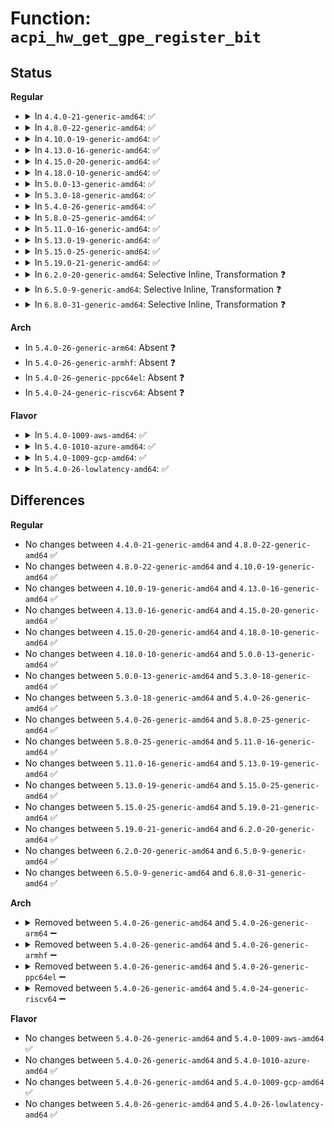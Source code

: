 # Function: <code>acpi_hw_get_gpe_register_bit</code>

## Status
<b>Regular</b>
<ul>
<li>
<details>
<summary>In <code>4.4.0-21-generic-amd64</code>: ✅</summary>

```c
u32 acpi_hw_get_gpe_register_bit(struct acpi_gpe_event_info * gpe_event_info)
```

```json
{
  "name": "acpi_hw_get_gpe_register_bit",
  "collision_type": "Unique Global",
  "inline_type": "No",
  "funcs": [
    {
      "addr": 18446744071583671829,
      "name": "acpi_hw_get_gpe_register_bit",
      "external": true,
      "loc": "drivers/acpi/acpica/hwgpe.c:74",
      "file": "drivers/acpi/acpica/hwgpe.c",
      "inline": "seen, unknown",
      "caller_inline": [],
      "caller_func": [
        "drivers/acpi/acpica/evgpe.c:acpi_ev_update_gpe_enable_mask",
        "drivers/acpi/acpica/evxfgpe.c:acpi_set_gpe_wake_mask",
        "drivers/acpi/acpica/hwgpe.c:acpi_hw_low_set_gpe",
        "drivers/acpi/acpica/hwgpe.c:acpi_hw_clear_gpe",
        "drivers/acpi/acpica/hwgpe.c:acpi_hw_get_gpe_status"
      ]
    }
  ],
  "symbols": [
    {
      "addr": 18446744071583671829,
      "name": "acpi_hw_get_gpe_register_bit",
      "section": ".text",
      "bind": "STB_GLOBAL",
      "size": 29
    }
  ]
}
```
</details>
</li>
<li>
<details>
<summary>In <code>4.8.0-22-generic-amd64</code>: ✅</summary>

```c
u32 acpi_hw_get_gpe_register_bit(struct acpi_gpe_event_info * gpe_event_info)
```

```json
{
  "name": "acpi_hw_get_gpe_register_bit",
  "collision_type": "Unique Global",
  "inline_type": "No",
  "funcs": [
    {
      "addr": 18446744071583995168,
      "name": "acpi_hw_get_gpe_register_bit",
      "external": true,
      "loc": "drivers/acpi/acpica/hwgpe.c:74",
      "file": "drivers/acpi/acpica/hwgpe.c",
      "inline": "seen, unknown",
      "caller_inline": [],
      "caller_func": [
        "drivers/acpi/acpica/evgpe.c:acpi_ev_update_gpe_enable_mask",
        "drivers/acpi/acpica/evxfgpe.c:acpi_set_gpe_wake_mask",
        "drivers/acpi/acpica/hwgpe.c:acpi_hw_get_gpe_status",
        "drivers/acpi/acpica/hwgpe.c:acpi_hw_clear_gpe",
        "drivers/acpi/acpica/hwgpe.c:acpi_hw_low_set_gpe"
      ]
    }
  ],
  "symbols": [
    {
      "addr": 18446744071583995168,
      "name": "acpi_hw_get_gpe_register_bit",
      "section": ".text",
      "bind": "STB_GLOBAL",
      "size": 29
    }
  ]
}
```
</details>
</li>
<li>
<details>
<summary>In <code>4.10.0-19-generic-amd64</code>: ✅</summary>

```c
u32 acpi_hw_get_gpe_register_bit(struct acpi_gpe_event_info * gpe_event_info)
```

```json
{
  "name": "acpi_hw_get_gpe_register_bit",
  "collision_type": "Unique Global",
  "inline_type": "No",
  "funcs": [
    {
      "addr": 18446744071584136569,
      "name": "acpi_hw_get_gpe_register_bit",
      "external": true,
      "loc": "drivers/acpi/acpica/hwgpe.c:74",
      "file": "drivers/acpi/acpica/hwgpe.c",
      "inline": "seen, unknown",
      "caller_inline": [],
      "caller_func": [
        "drivers/acpi/acpica/evgpe.c:acpi_ev_mask_gpe",
        "drivers/acpi/acpica/evgpe.c:acpi_ev_update_gpe_enable_mask",
        "drivers/acpi/acpica/evxfgpe.c:acpi_set_gpe_wake_mask",
        "drivers/acpi/acpica/hwgpe.c:acpi_hw_get_gpe_status",
        "drivers/acpi/acpica/hwgpe.c:acpi_hw_clear_gpe",
        "drivers/acpi/acpica/hwgpe.c:acpi_hw_low_set_gpe"
      ]
    }
  ],
  "symbols": [
    {
      "addr": 18446744071584136569,
      "name": "acpi_hw_get_gpe_register_bit",
      "section": ".text",
      "bind": "STB_GLOBAL",
      "size": 29
    }
  ]
}
```
</details>
</li>
<li>
<details>
<summary>In <code>4.13.0-16-generic-amd64</code>: ✅</summary>

```c
u32 acpi_hw_get_gpe_register_bit(struct acpi_gpe_event_info * gpe_event_info)
```

```json
{
  "name": "acpi_hw_get_gpe_register_bit",
  "collision_type": "Unique Global",
  "inline_type": "No",
  "funcs": [
    {
      "addr": 18446744071584203694,
      "name": "acpi_hw_get_gpe_register_bit",
      "external": true,
      "loc": "drivers/acpi/acpica/hwgpe.c:74",
      "file": "drivers/acpi/acpica/hwgpe.c",
      "inline": "seen, unknown",
      "caller_inline": [],
      "caller_func": [
        "drivers/acpi/acpica/evgpe.c:acpi_ev_mask_gpe",
        "drivers/acpi/acpica/evgpe.c:acpi_ev_update_gpe_enable_mask",
        "drivers/acpi/acpica/evxfgpe.c:acpi_set_gpe_wake_mask",
        "drivers/acpi/acpica/hwgpe.c:acpi_hw_get_gpe_status",
        "drivers/acpi/acpica/hwgpe.c:acpi_hw_clear_gpe",
        "drivers/acpi/acpica/hwgpe.c:acpi_hw_low_set_gpe"
      ]
    }
  ],
  "symbols": [
    {
      "addr": 18446744071584203694,
      "name": "acpi_hw_get_gpe_register_bit",
      "section": ".text",
      "bind": "STB_GLOBAL",
      "size": 29
    }
  ]
}
```
</details>
</li>
<li>
<details>
<summary>In <code>4.15.0-20-generic-amd64</code>: ✅</summary>

```c
u32 acpi_hw_get_gpe_register_bit(struct acpi_gpe_event_info * gpe_event_info)
```

```json
{
  "name": "acpi_hw_get_gpe_register_bit",
  "collision_type": "Unique Global",
  "inline_type": "No",
  "funcs": [
    {
      "addr": 18446744071584532435,
      "name": "acpi_hw_get_gpe_register_bit",
      "external": true,
      "loc": "drivers/acpi/acpica/hwgpe.c:74",
      "file": "drivers/acpi/acpica/hwgpe.c",
      "inline": "seen, unknown",
      "caller_inline": [],
      "caller_func": [
        "drivers/acpi/acpica/evgpe.c:acpi_ev_mask_gpe",
        "drivers/acpi/acpica/evxfgpe.c:acpi_set_gpe_wake_mask",
        "drivers/acpi/acpica/hwgpe.c:acpi_hw_get_gpe_status",
        "drivers/acpi/acpica/hwgpe.c:acpi_hw_clear_gpe",
        "drivers/acpi/acpica/hwgpe.c:acpi_hw_low_set_gpe"
      ]
    }
  ],
  "symbols": [
    {
      "addr": 18446744071584532435,
      "name": "acpi_hw_get_gpe_register_bit",
      "section": ".text",
      "bind": "STB_GLOBAL",
      "size": 29
    }
  ]
}
```
</details>
</li>
<li>
<details>
<summary>In <code>4.18.0-10-generic-amd64</code>: ✅</summary>

```c
u32 acpi_hw_get_gpe_register_bit(struct acpi_gpe_event_info * gpe_event_info)
```

```json
{
  "name": "acpi_hw_get_gpe_register_bit",
  "collision_type": "Unique Global",
  "inline_type": "No",
  "funcs": [
    {
      "addr": 18446744071584756714,
      "name": "acpi_hw_get_gpe_register_bit",
      "external": true,
      "loc": "drivers/acpi/acpica/hwgpe.c:40",
      "file": "drivers/acpi/acpica/hwgpe.c",
      "inline": "seen, unknown",
      "caller_inline": [],
      "caller_func": [
        "drivers/acpi/acpica/evgpe.c:acpi_ev_detect_gpe",
        "drivers/acpi/acpica/evgpe.c:acpi_ev_mask_gpe",
        "drivers/acpi/acpica/evxfgpe.c:acpi_set_gpe_wake_mask",
        "drivers/acpi/acpica/hwgpe.c:acpi_hw_get_gpe_status",
        "drivers/acpi/acpica/hwgpe.c:acpi_hw_clear_gpe",
        "drivers/acpi/acpica/hwgpe.c:acpi_hw_low_set_gpe"
      ]
    }
  ],
  "symbols": [
    {
      "addr": 18446744071584756714,
      "name": "acpi_hw_get_gpe_register_bit",
      "section": ".text",
      "bind": "STB_GLOBAL",
      "size": 29
    }
  ]
}
```
</details>
</li>
<li>
<details>
<summary>In <code>5.0.0-13-generic-amd64</code>: ✅</summary>

```c
u32 acpi_hw_get_gpe_register_bit(struct acpi_gpe_event_info * gpe_event_info)
```

```json
{
  "name": "acpi_hw_get_gpe_register_bit",
  "collision_type": "Unique Global",
  "inline_type": "No",
  "funcs": [
    {
      "addr": 18446744071584858293,
      "name": "acpi_hw_get_gpe_register_bit",
      "external": true,
      "loc": "drivers/acpi/acpica/hwgpe.c:40",
      "file": "drivers/acpi/acpica/hwgpe.c",
      "inline": "seen, unknown",
      "caller_inline": [],
      "caller_func": [
        "drivers/acpi/acpica/evgpe.c:acpi_ev_detect_gpe",
        "drivers/acpi/acpica/evgpe.c:acpi_ev_mask_gpe",
        "drivers/acpi/acpica/evxfgpe.c:acpi_set_gpe_wake_mask",
        "drivers/acpi/acpica/hwgpe.c:acpi_hw_get_gpe_status",
        "drivers/acpi/acpica/hwgpe.c:acpi_hw_clear_gpe",
        "drivers/acpi/acpica/hwgpe.c:acpi_hw_low_set_gpe"
      ]
    }
  ],
  "symbols": [
    {
      "addr": 18446744071584858293,
      "name": "acpi_hw_get_gpe_register_bit",
      "section": ".text",
      "bind": "STB_GLOBAL",
      "size": 29
    }
  ]
}
```
</details>
</li>
<li>
<details>
<summary>In <code>5.3.0-18-generic-amd64</code>: ✅</summary>

```c
u32 acpi_hw_get_gpe_register_bit(struct acpi_gpe_event_info * gpe_event_info)
```

```json
{
  "name": "acpi_hw_get_gpe_register_bit",
  "collision_type": "Unique Global",
  "inline_type": "No",
  "funcs": [
    {
      "addr": 18446744071585062037,
      "name": "acpi_hw_get_gpe_register_bit",
      "external": true,
      "loc": "drivers/acpi/acpica/hwgpe.c:40",
      "file": "drivers/acpi/acpica/hwgpe.c",
      "inline": "seen, unknown",
      "caller_inline": [],
      "caller_func": [
        "drivers/acpi/acpica/evgpe.c:acpi_ev_detect_gpe",
        "drivers/acpi/acpica/evgpe.c:acpi_ev_mask_gpe",
        "drivers/acpi/acpica/evxfgpe.c:acpi_set_gpe_wake_mask",
        "drivers/acpi/acpica/hwgpe.c:acpi_hw_get_gpe_status",
        "drivers/acpi/acpica/hwgpe.c:acpi_hw_clear_gpe",
        "drivers/acpi/acpica/hwgpe.c:acpi_hw_low_set_gpe"
      ]
    }
  ],
  "symbols": [
    {
      "addr": 18446744071585062037,
      "name": "acpi_hw_get_gpe_register_bit",
      "section": ".text",
      "bind": "STB_GLOBAL",
      "size": 29
    }
  ]
}
```
</details>
</li>
<li>
<details>
<summary>In <code>5.4.0-26-generic-amd64</code>: ✅</summary>

```c
u32 acpi_hw_get_gpe_register_bit(struct acpi_gpe_event_info * gpe_event_info)
```

```json
{
  "name": "acpi_hw_get_gpe_register_bit",
  "collision_type": "Unique Global",
  "inline_type": "No",
  "funcs": [
    {
      "addr": 18446744071585198265,
      "name": "acpi_hw_get_gpe_register_bit",
      "external": true,
      "loc": "drivers/acpi/acpica/hwgpe.c:40",
      "file": "drivers/acpi/acpica/hwgpe.c",
      "inline": "seen, unknown",
      "caller_inline": [],
      "caller_func": [
        "drivers/acpi/acpica/evgpe.c:acpi_ev_detect_gpe",
        "drivers/acpi/acpica/evgpe.c:acpi_ev_mask_gpe",
        "drivers/acpi/acpica/evxfgpe.c:acpi_set_gpe_wake_mask",
        "drivers/acpi/acpica/hwgpe.c:acpi_hw_get_gpe_status",
        "drivers/acpi/acpica/hwgpe.c:acpi_hw_clear_gpe",
        "drivers/acpi/acpica/hwgpe.c:acpi_hw_low_set_gpe"
      ]
    }
  ],
  "symbols": [
    {
      "addr": 18446744071585198265,
      "name": "acpi_hw_get_gpe_register_bit",
      "section": ".text",
      "bind": "STB_GLOBAL",
      "size": 29
    }
  ]
}
```
</details>
</li>
<li>
<details>
<summary>In <code>5.8.0-25-generic-amd64</code>: ✅</summary>

```c
u32 acpi_hw_get_gpe_register_bit(struct acpi_gpe_event_info * gpe_event_info)
```

```json
{
  "name": "acpi_hw_get_gpe_register_bit",
  "collision_type": "Unique Global",
  "inline_type": "No",
  "funcs": [
    {
      "addr": 18446744071585903660,
      "name": "acpi_hw_get_gpe_register_bit",
      "external": true,
      "loc": "drivers/acpi/acpica/hwgpe.c:40",
      "file": "drivers/acpi/acpica/hwgpe.c",
      "inline": "seen, unknown",
      "caller_inline": [],
      "caller_func": [
        "drivers/acpi/acpica/evgpe.c:acpi_ev_detect_gpe",
        "drivers/acpi/acpica/evgpe.c:acpi_ev_mask_gpe",
        "drivers/acpi/acpica/evgpe.c:acpi_ev_update_gpe_enable_mask",
        "drivers/acpi/acpica/evxfgpe.c:acpi_set_gpe_wake_mask",
        "drivers/acpi/acpica/hwgpe.c:acpi_hw_check_all_gpes",
        "drivers/acpi/acpica/hwgpe.c:acpi_hw_get_gpe_status",
        "drivers/acpi/acpica/hwgpe.c:acpi_hw_clear_gpe",
        "drivers/acpi/acpica/hwgpe.c:acpi_hw_low_set_gpe"
      ]
    }
  ],
  "symbols": [
    {
      "addr": 18446744071585903660,
      "name": "acpi_hw_get_gpe_register_bit",
      "section": ".text",
      "bind": "STB_GLOBAL",
      "size": 29
    }
  ]
}
```
</details>
</li>
<li>
<details>
<summary>In <code>5.11.0-16-generic-amd64</code>: ✅</summary>

```c
u32 acpi_hw_get_gpe_register_bit(struct acpi_gpe_event_info * gpe_event_info)
```

```json
{
  "name": "acpi_hw_get_gpe_register_bit",
  "collision_type": "Unique Global",
  "inline_type": "No",
  "funcs": [
    {
      "addr": 18446744071586025274,
      "name": "acpi_hw_get_gpe_register_bit",
      "external": true,
      "loc": "drivers/acpi/acpica/hwgpe.c:110",
      "file": "drivers/acpi/acpica/hwgpe.c",
      "inline": "seen, unknown",
      "caller_inline": [],
      "caller_func": [
        "drivers/acpi/acpica/evgpe.c:acpi_ev_detect_gpe",
        "drivers/acpi/acpica/evgpe.c:acpi_ev_mask_gpe",
        "drivers/acpi/acpica/evgpe.c:acpi_ev_update_gpe_enable_mask",
        "drivers/acpi/acpica/evxfgpe.c:acpi_set_gpe_wake_mask",
        "drivers/acpi/acpica/hwgpe.c:acpi_hw_check_all_gpes",
        "drivers/acpi/acpica/hwgpe.c:acpi_hw_get_gpe_status",
        "drivers/acpi/acpica/hwgpe.c:acpi_hw_clear_gpe",
        "drivers/acpi/acpica/hwgpe.c:acpi_hw_low_set_gpe"
      ]
    }
  ],
  "symbols": [
    {
      "addr": 18446744071586025274,
      "name": "acpi_hw_get_gpe_register_bit",
      "section": ".text",
      "bind": "STB_GLOBAL",
      "size": 29
    }
  ]
}
```
</details>
</li>
<li>
<details>
<summary>In <code>5.13.0-19-generic-amd64</code>: ✅</summary>

```c
u32 acpi_hw_get_gpe_register_bit(struct acpi_gpe_event_info * gpe_event_info)
```

```json
{
  "name": "acpi_hw_get_gpe_register_bit",
  "collision_type": "Unique Global",
  "inline_type": "No",
  "funcs": [
    {
      "addr": 18446744071585902290,
      "name": "acpi_hw_get_gpe_register_bit",
      "external": true,
      "loc": "drivers/acpi/acpica/hwgpe.c:110",
      "file": "drivers/acpi/acpica/hwgpe.c",
      "inline": "seen, unknown",
      "caller_inline": [],
      "caller_func": [
        "drivers/acpi/acpica/evgpe.c:acpi_ev_detect_gpe",
        "drivers/acpi/acpica/evgpe.c:acpi_ev_mask_gpe",
        "drivers/acpi/acpica/evgpe.c:acpi_ev_update_gpe_enable_mask",
        "drivers/acpi/acpica/evxfgpe.c:acpi_set_gpe_wake_mask",
        "drivers/acpi/acpica/hwgpe.c:acpi_hw_check_all_gpes",
        "drivers/acpi/acpica/hwgpe.c:acpi_hw_get_gpe_status",
        "drivers/acpi/acpica/hwgpe.c:acpi_hw_clear_gpe",
        "drivers/acpi/acpica/hwgpe.c:acpi_hw_low_set_gpe"
      ]
    }
  ],
  "symbols": [
    {
      "addr": 18446744071585902290,
      "name": "acpi_hw_get_gpe_register_bit",
      "section": ".text",
      "bind": "STB_GLOBAL",
      "size": 29
    }
  ]
}
```
</details>
</li>
<li>
<details>
<summary>In <code>5.15.0-25-generic-amd64</code>: ✅</summary>

```c
u32 acpi_hw_get_gpe_register_bit(struct acpi_gpe_event_info * gpe_event_info)
```

```json
{
  "name": "acpi_hw_get_gpe_register_bit",
  "collision_type": "Unique Global",
  "inline_type": "No",
  "funcs": [
    {
      "addr": 18446744071586389785,
      "name": "acpi_hw_get_gpe_register_bit",
      "external": true,
      "loc": "drivers/acpi/acpica/hwgpe.c:110",
      "file": "drivers/acpi/acpica/hwgpe.c",
      "inline": "seen, unknown",
      "caller_inline": [],
      "caller_func": [
        "drivers/acpi/acpica/evgpe.c:acpi_ev_detect_gpe",
        "drivers/acpi/acpica/evgpe.c:acpi_ev_mask_gpe",
        "drivers/acpi/acpica/evgpe.c:acpi_ev_update_gpe_enable_mask",
        "drivers/acpi/acpica/evxfgpe.c:acpi_set_gpe_wake_mask",
        "drivers/acpi/acpica/hwgpe.c:acpi_hw_check_all_gpes",
        "drivers/acpi/acpica/hwgpe.c:acpi_hw_get_gpe_status",
        "drivers/acpi/acpica/hwgpe.c:acpi_hw_clear_gpe",
        "drivers/acpi/acpica/hwgpe.c:acpi_hw_low_set_gpe"
      ]
    }
  ],
  "symbols": [
    {
      "addr": 18446744071586389785,
      "name": "acpi_hw_get_gpe_register_bit",
      "section": ".text",
      "bind": "STB_GLOBAL",
      "size": 61
    }
  ]
}
```
</details>
</li>
<li>
<details>
<summary>In <code>5.19.0-21-generic-amd64</code>: ✅</summary>

```c
u32 acpi_hw_get_gpe_register_bit(struct acpi_gpe_event_info * gpe_event_info)
```

```json
{
  "name": "acpi_hw_get_gpe_register_bit",
  "collision_type": "Unique Global",
  "inline_type": "No",
  "funcs": [
    {
      "addr": 18446744071587638472,
      "name": "acpi_hw_get_gpe_register_bit",
      "external": true,
      "loc": "drivers/acpi/acpica/hwgpe.c:110",
      "file": "drivers/acpi/acpica/hwgpe.c",
      "inline": "seen, unknown",
      "caller_inline": [],
      "caller_func": [
        "drivers/acpi/acpica/evgpe.c:acpi_ev_detect_gpe",
        "drivers/acpi/acpica/evgpe.c:acpi_ev_mask_gpe",
        "drivers/acpi/acpica/evgpe.c:acpi_ev_update_gpe_enable_mask",
        "drivers/acpi/acpica/evxfgpe.c:acpi_set_gpe_wake_mask",
        "drivers/acpi/acpica/hwgpe.c:acpi_hw_check_all_gpes",
        "drivers/acpi/acpica/hwgpe.c:acpi_hw_get_gpe_status",
        "drivers/acpi/acpica/hwgpe.c:acpi_hw_clear_gpe",
        "drivers/acpi/acpica/hwgpe.c:acpi_hw_low_set_gpe"
      ]
    }
  ],
  "symbols": [
    {
      "addr": 18446744071587638472,
      "name": "acpi_hw_get_gpe_register_bit",
      "section": ".text",
      "bind": "STB_GLOBAL",
      "size": 73
    }
  ]
}
```
</details>
</li>
<li>
<details>
<summary>In <code>6.2.0-20-generic-amd64</code>: Selective Inline, Transformation ❓</summary>

```c
u32 acpi_hw_get_gpe_register_bit(struct acpi_gpe_event_info * gpe_event_info)
```

```json
{
  "name": "acpi_hw_get_gpe_register_bit",
  "collision_type": "Unique Global",
  "inline_type": "Selective",
  "funcs": [
    {
      "addr": 18446744071588940563,
      "name": "acpi_hw_get_gpe_register_bit",
      "external": true,
      "loc": "drivers/acpi/acpica/hwgpe.c:110",
      "file": "drivers/acpi/acpica/hwgpe.c",
      "inline": "not declared, inlined",
      "caller_inline": [
        "drivers/acpi/acpica/hwgpe.c:acpi_hw_check_all_gpes",
        "drivers/acpi/acpica/hwgpe.c:acpi_hw_get_gpe_status",
        "drivers/acpi/acpica/hwgpe.c:acpi_hw_clear_gpe",
        "drivers/acpi/acpica/hwgpe.c:acpi_hw_low_set_gpe"
      ],
      "caller_func": [
        "drivers/acpi/acpica/evgpe.c:acpi_ev_detect_gpe",
        "drivers/acpi/acpica/evgpe.c:acpi_ev_mask_gpe",
        "drivers/acpi/acpica/evgpe.c:acpi_ev_update_gpe_enable_mask",
        "drivers/acpi/acpica/evxfgpe.c:acpi_set_gpe_wake_mask"
      ]
    }
  ],
  "symbols": [
    {
      "addr": 18446744071596220481,
      "name": "acpi_hw_get_gpe_register_bit.cold",
      "section": ".text",
      "bind": "STB_LOCAL",
      "size": 52
    },
    {
      "addr": 18446744071588938896,
      "name": "acpi_hw_get_gpe_register_bit",
      "section": ".text",
      "bind": "STB_GLOBAL",
      "size": 48
    }
  ]
}
```
</details>
</li>
<li>
<details>
<summary>In <code>6.5.0-9-generic-amd64</code>: Selective Inline, Transformation ❓</summary>

```c
u32 acpi_hw_get_gpe_register_bit(struct acpi_gpe_event_info * gpe_event_info)
```

```json
{
  "name": "acpi_hw_get_gpe_register_bit",
  "collision_type": "Unique Global",
  "inline_type": "Selective",
  "funcs": [
    {
      "addr": 18446744071589230579,
      "name": "acpi_hw_get_gpe_register_bit",
      "external": true,
      "loc": "drivers/acpi/acpica/hwgpe.c:110",
      "file": "drivers/acpi/acpica/hwgpe.c",
      "inline": "not declared, inlined",
      "caller_inline": [
        "drivers/acpi/acpica/hwgpe.c:acpi_hw_check_all_gpes",
        "drivers/acpi/acpica/hwgpe.c:acpi_hw_get_gpe_status",
        "drivers/acpi/acpica/hwgpe.c:acpi_hw_clear_gpe",
        "drivers/acpi/acpica/hwgpe.c:acpi_hw_low_set_gpe"
      ],
      "caller_func": [
        "drivers/acpi/acpica/evgpe.c:acpi_ev_detect_gpe",
        "drivers/acpi/acpica/evgpe.c:acpi_ev_mask_gpe",
        "drivers/acpi/acpica/evgpe.c:acpi_ev_update_gpe_enable_mask",
        "drivers/acpi/acpica/evxfgpe.c:acpi_set_gpe_wake_mask"
      ]
    }
  ],
  "symbols": [
    {
      "addr": 18446744071596747030,
      "name": "acpi_hw_get_gpe_register_bit.cold",
      "section": ".text",
      "bind": "STB_LOCAL",
      "size": 52
    },
    {
      "addr": 18446744071589228896,
      "name": "acpi_hw_get_gpe_register_bit",
      "section": ".text",
      "bind": "STB_GLOBAL",
      "size": 48
    }
  ]
}
```
</details>
</li>
<li>
<details>
<summary>In <code>6.8.0-31-generic-amd64</code>: Selective Inline, Transformation ❓</summary>

```c
u32 acpi_hw_get_gpe_register_bit(struct acpi_gpe_event_info * gpe_event_info)
```

```json
{
  "name": "acpi_hw_get_gpe_register_bit",
  "collision_type": "Unique Global",
  "inline_type": "Selective",
  "funcs": [
    {
      "addr": 18446744071589537091,
      "name": "acpi_hw_get_gpe_register_bit",
      "external": true,
      "loc": "drivers/acpi/acpica/hwgpe.c:110",
      "file": "drivers/acpi/acpica/hwgpe.c",
      "inline": "not declared, inlined",
      "caller_inline": [
        "drivers/acpi/acpica/hwgpe.c:acpi_hw_check_all_gpes",
        "drivers/acpi/acpica/hwgpe.c:acpi_hw_get_gpe_status",
        "drivers/acpi/acpica/hwgpe.c:acpi_hw_clear_gpe",
        "drivers/acpi/acpica/hwgpe.c:acpi_hw_low_set_gpe"
      ],
      "caller_func": [
        "drivers/acpi/acpica/evgpe.c:acpi_ev_detect_gpe",
        "drivers/acpi/acpica/evgpe.c:acpi_ev_mask_gpe",
        "drivers/acpi/acpica/evgpe.c:acpi_ev_update_gpe_enable_mask",
        "drivers/acpi/acpica/evxfgpe.c:acpi_set_gpe_wake_mask"
      ]
    }
  ],
  "symbols": [
    {
      "addr": 18446744071597655658,
      "name": "acpi_hw_get_gpe_register_bit.cold",
      "section": ".text",
      "bind": "STB_LOCAL",
      "size": 52
    },
    {
      "addr": 18446744071589535408,
      "name": "acpi_hw_get_gpe_register_bit",
      "section": ".text",
      "bind": "STB_GLOBAL",
      "size": 48
    }
  ]
}
```
</details>
</li>
</ul>
<b>Arch</b>
<ul>
<li>
In <code>5.4.0-26-generic-arm64</code>: Absent ❓
</li>
<li>
In <code>5.4.0-26-generic-armhf</code>: Absent ❓
</li>
<li>
In <code>5.4.0-26-generic-ppc64el</code>: Absent ❓
</li>
<li>
In <code>5.4.0-24-generic-riscv64</code>: Absent ❓
</li>
</ul>
<b>Flavor</b>
<ul>
<li>
<details>
<summary>In <code>5.4.0-1009-aws-amd64</code>: ✅</summary>

```c
u32 acpi_hw_get_gpe_register_bit(struct acpi_gpe_event_info * gpe_event_info)
```

```json
{
  "name": "acpi_hw_get_gpe_register_bit",
  "collision_type": "Unique Global",
  "inline_type": "No",
  "funcs": [
    {
      "addr": 18446744071585073039,
      "name": "acpi_hw_get_gpe_register_bit",
      "external": true,
      "loc": "drivers/acpi/acpica/hwgpe.c:40",
      "file": "drivers/acpi/acpica/hwgpe.c",
      "inline": "seen, unknown",
      "caller_inline": [],
      "caller_func": [
        "drivers/acpi/acpica/evgpe.c:acpi_ev_detect_gpe",
        "drivers/acpi/acpica/evgpe.c:acpi_ev_mask_gpe",
        "drivers/acpi/acpica/evgpe.c:acpi_ev_update_gpe_enable_mask",
        "drivers/acpi/acpica/evxfgpe.c:acpi_set_gpe_wake_mask",
        "drivers/acpi/acpica/hwgpe.c:acpi_hw_get_gpe_status",
        "drivers/acpi/acpica/hwgpe.c:acpi_hw_clear_gpe",
        "drivers/acpi/acpica/hwgpe.c:acpi_hw_low_set_gpe"
      ]
    }
  ],
  "symbols": [
    {
      "addr": 18446744071585073039,
      "name": "acpi_hw_get_gpe_register_bit",
      "section": ".text",
      "bind": "STB_GLOBAL",
      "size": 29
    }
  ]
}
```
</details>
</li>
<li>
<details>
<summary>In <code>5.4.0-1010-azure-amd64</code>: ✅</summary>

```c
u32 acpi_hw_get_gpe_register_bit(struct acpi_gpe_event_info * gpe_event_info)
```

```json
{
  "name": "acpi_hw_get_gpe_register_bit",
  "collision_type": "Unique Global",
  "inline_type": "No",
  "funcs": [
    {
      "addr": 18446744071584988513,
      "name": "acpi_hw_get_gpe_register_bit",
      "external": true,
      "loc": "drivers/acpi/acpica/hwgpe.c:40",
      "file": "drivers/acpi/acpica/hwgpe.c",
      "inline": "seen, unknown",
      "caller_inline": [],
      "caller_func": [
        "drivers/acpi/acpica/evgpe.c:acpi_ev_detect_gpe",
        "drivers/acpi/acpica/evgpe.c:acpi_ev_mask_gpe",
        "drivers/acpi/acpica/evgpe.c:acpi_ev_update_gpe_enable_mask",
        "drivers/acpi/acpica/evxfgpe.c:acpi_set_gpe_wake_mask",
        "drivers/acpi/acpica/hwgpe.c:acpi_hw_get_gpe_status",
        "drivers/acpi/acpica/hwgpe.c:acpi_hw_clear_gpe",
        "drivers/acpi/acpica/hwgpe.c:acpi_hw_low_set_gpe"
      ]
    }
  ],
  "symbols": [
    {
      "addr": 18446744071584988513,
      "name": "acpi_hw_get_gpe_register_bit",
      "section": ".text",
      "bind": "STB_GLOBAL",
      "size": 29
    }
  ]
}
```
</details>
</li>
<li>
<details>
<summary>In <code>5.4.0-1009-gcp-amd64</code>: ✅</summary>

```c
u32 acpi_hw_get_gpe_register_bit(struct acpi_gpe_event_info * gpe_event_info)
```

```json
{
  "name": "acpi_hw_get_gpe_register_bit",
  "collision_type": "Unique Global",
  "inline_type": "No",
  "funcs": [
    {
      "addr": 18446744071585149849,
      "name": "acpi_hw_get_gpe_register_bit",
      "external": true,
      "loc": "drivers/acpi/acpica/hwgpe.c:40",
      "file": "drivers/acpi/acpica/hwgpe.c",
      "inline": "seen, unknown",
      "caller_inline": [],
      "caller_func": [
        "drivers/acpi/acpica/evgpe.c:acpi_ev_detect_gpe",
        "drivers/acpi/acpica/evgpe.c:acpi_ev_mask_gpe",
        "drivers/acpi/acpica/evxfgpe.c:acpi_set_gpe_wake_mask",
        "drivers/acpi/acpica/hwgpe.c:acpi_hw_get_gpe_status",
        "drivers/acpi/acpica/hwgpe.c:acpi_hw_clear_gpe",
        "drivers/acpi/acpica/hwgpe.c:acpi_hw_low_set_gpe"
      ]
    }
  ],
  "symbols": [
    {
      "addr": 18446744071585149849,
      "name": "acpi_hw_get_gpe_register_bit",
      "section": ".text",
      "bind": "STB_GLOBAL",
      "size": 29
    }
  ]
}
```
</details>
</li>
<li>
<details>
<summary>In <code>5.4.0-26-lowlatency-amd64</code>: ✅</summary>

```c
u32 acpi_hw_get_gpe_register_bit(struct acpi_gpe_event_info * gpe_event_info)
```

```json
{
  "name": "acpi_hw_get_gpe_register_bit",
  "collision_type": "Unique Global",
  "inline_type": "No",
  "funcs": [
    {
      "addr": 18446744071585256009,
      "name": "acpi_hw_get_gpe_register_bit",
      "external": true,
      "loc": "drivers/acpi/acpica/hwgpe.c:40",
      "file": "drivers/acpi/acpica/hwgpe.c",
      "inline": "seen, unknown",
      "caller_inline": [],
      "caller_func": [
        "drivers/acpi/acpica/evgpe.c:acpi_ev_detect_gpe",
        "drivers/acpi/acpica/evgpe.c:acpi_ev_mask_gpe",
        "drivers/acpi/acpica/evxfgpe.c:acpi_set_gpe_wake_mask",
        "drivers/acpi/acpica/hwgpe.c:acpi_hw_get_gpe_status",
        "drivers/acpi/acpica/hwgpe.c:acpi_hw_clear_gpe",
        "drivers/acpi/acpica/hwgpe.c:acpi_hw_low_set_gpe"
      ]
    }
  ],
  "symbols": [
    {
      "addr": 18446744071585256009,
      "name": "acpi_hw_get_gpe_register_bit",
      "section": ".text",
      "bind": "STB_GLOBAL",
      "size": 29
    }
  ]
}
```
</details>
</li>
</ul>

## Differences
<b>Regular</b>
<ul>
<li>
No changes between <code>4.4.0-21-generic-amd64</code> and <code>4.8.0-22-generic-amd64</code> ✅
</li>
<li>
No changes between <code>4.8.0-22-generic-amd64</code> and <code>4.10.0-19-generic-amd64</code> ✅
</li>
<li>
No changes between <code>4.10.0-19-generic-amd64</code> and <code>4.13.0-16-generic-amd64</code> ✅
</li>
<li>
No changes between <code>4.13.0-16-generic-amd64</code> and <code>4.15.0-20-generic-amd64</code> ✅
</li>
<li>
No changes between <code>4.15.0-20-generic-amd64</code> and <code>4.18.0-10-generic-amd64</code> ✅
</li>
<li>
No changes between <code>4.18.0-10-generic-amd64</code> and <code>5.0.0-13-generic-amd64</code> ✅
</li>
<li>
No changes between <code>5.0.0-13-generic-amd64</code> and <code>5.3.0-18-generic-amd64</code> ✅
</li>
<li>
No changes between <code>5.3.0-18-generic-amd64</code> and <code>5.4.0-26-generic-amd64</code> ✅
</li>
<li>
No changes between <code>5.4.0-26-generic-amd64</code> and <code>5.8.0-25-generic-amd64</code> ✅
</li>
<li>
No changes between <code>5.8.0-25-generic-amd64</code> and <code>5.11.0-16-generic-amd64</code> ✅
</li>
<li>
No changes between <code>5.11.0-16-generic-amd64</code> and <code>5.13.0-19-generic-amd64</code> ✅
</li>
<li>
No changes between <code>5.13.0-19-generic-amd64</code> and <code>5.15.0-25-generic-amd64</code> ✅
</li>
<li>
No changes between <code>5.15.0-25-generic-amd64</code> and <code>5.19.0-21-generic-amd64</code> ✅
</li>
<li>
No changes between <code>5.19.0-21-generic-amd64</code> and <code>6.2.0-20-generic-amd64</code> ✅
</li>
<li>
No changes between <code>6.2.0-20-generic-amd64</code> and <code>6.5.0-9-generic-amd64</code> ✅
</li>
<li>
No changes between <code>6.5.0-9-generic-amd64</code> and <code>6.8.0-31-generic-amd64</code> ✅
</li>
</ul>
<b>Arch</b>
<ul>
<li>
<details>
<summary>Removed between <code>5.4.0-26-generic-amd64</code> and <code>5.4.0-26-generic-arm64</code> ➖</summary>

```c
u32 acpi_hw_get_gpe_register_bit(struct acpi_gpe_event_info * gpe_event_info)
```
</details>
</li>
<li>
<details>
<summary>Removed between <code>5.4.0-26-generic-amd64</code> and <code>5.4.0-26-generic-armhf</code> ➖</summary>

```c
u32 acpi_hw_get_gpe_register_bit(struct acpi_gpe_event_info * gpe_event_info)
```
</details>
</li>
<li>
<details>
<summary>Removed between <code>5.4.0-26-generic-amd64</code> and <code>5.4.0-26-generic-ppc64el</code> ➖</summary>

```c
u32 acpi_hw_get_gpe_register_bit(struct acpi_gpe_event_info * gpe_event_info)
```
</details>
</li>
<li>
<details>
<summary>Removed between <code>5.4.0-26-generic-amd64</code> and <code>5.4.0-24-generic-riscv64</code> ➖</summary>

```c
u32 acpi_hw_get_gpe_register_bit(struct acpi_gpe_event_info * gpe_event_info)
```
</details>
</li>
</ul>
<b>Flavor</b>
<ul>
<li>
No changes between <code>5.4.0-26-generic-amd64</code> and <code>5.4.0-1009-aws-amd64</code> ✅
</li>
<li>
No changes between <code>5.4.0-26-generic-amd64</code> and <code>5.4.0-1010-azure-amd64</code> ✅
</li>
<li>
No changes between <code>5.4.0-26-generic-amd64</code> and <code>5.4.0-1009-gcp-amd64</code> ✅
</li>
<li>
No changes between <code>5.4.0-26-generic-amd64</code> and <code>5.4.0-26-lowlatency-amd64</code> ✅
</li>
</ul>
